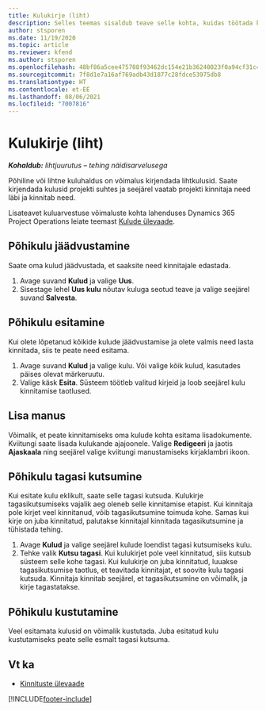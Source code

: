 ```yaml
---
title: Kulukirje (liht)
description: Selles teemas sisaldub teave selle kohta, kuidas töötada kulukirjega lihtjuurutuses.
author: stsporen
ms.date: 11/19/2020
ms.topic: article
ms.reviewer: kfend
ms.author: stsporen
ms.openlocfilehash: 48bf86a5cee475708f93462dc154e21b36240023f0a94cf31c49e9a096951736
ms.sourcegitcommit: 7f8d1e7a16af769adb43d1877c28fdce53975db8
ms.translationtype: HT
ms.contentlocale: et-EE
ms.lasthandoff: 08/06/2021
ms.locfileid: "7007816"
---
```

# <a name="expense-entry-lite"></a>Kulukirje (liht)

_**Kohaldub:** lihtjuurutus – tehing näidisarvelusega_

Põhiline või lihtne kuluhaldus on võimalus kirjendada lihtkulusid. Saate kirjendada kulusid projekti suhtes ja seejärel vaatab projekti kinnitaja need läbi ja kinnitab need.

Lisateavet kuluarvestuse võimaluste kohta lahenduses Dynamics 365 Project Operations leiate teemast [Kulude ülevaade](expense-overview.md).

## <a name="capture-a-basic-expense"></a>Põhikulu jäädvustamine

Saate oma kulud jäädvustada, et saaksite need kinnitajale edastada.

1. Avage suvand **Kulud** ja valige **Uus**.
2. Sisestage lehel **Uus kulu** nõutav kuluga seotud teave ja valige seejärel suvand **Salvesta**.

## <a name="submit-a-basic-expense"></a>Põhikulu esitamine

Kui olete lõpetanud kõikide kulude jäädvustamise ja olete valmis need lasta kinnitada, siis te peate need esitama.

1. Avage suvand **Kulud** ja valige kulu. Või valige kõik kulud, kasutades päises olevat märkeruutu.
2. Valige käsk **Esita**. Süsteem töötleb valitud kirjeid ja loob seejärel kulu kinnitamise taotlused.

## <a name="add-an-attachment"></a>Lisa manus

Võimalik, et peate kinnitamiseks oma kulude kohta esitama lisadokumente. Kviitungi saate lisada kulukande ajajoonele. Valige **Redigeeri** ja jaotis **Ajaskaala** ning seejärel valige kviitungi manustamiseks kirjaklambri ikoon.

## <a name="recall-a-basic-expense"></a>Põhikulu tagasi kutsumine

Kui esitate kulu eklikult, saate selle tagasi kutsuda. Kulukirje tagasikutsumiseks vajalik aeg oleneb selle kinnitamise etapist.  Kui kinnitaja pole kirjet veel kinnitanud, võib tagasikutsumine toimuda kohe. Samas kui kirje on juba kinnitatud, palutakse kinnitajal kinnitada tagasikutsumine ja tühistada tehing.

1. Avage **Kulud** ja valige seejärel kulude loendist tagasi kutsumiseks kulu.
2. Tehke valik **Kutsu tagasi**. Kui kulukirjet pole veel kinnitatud, siis kutsub süsteem selle kohe tagasi. Kui kulukirje on juba kinnitatud, luuakse tagasikutsumise taotlus, et teavitada kinnitajat, et soovite kulu tagasi kutsuda. Kinnitaja kinnitab seejärel, et tagasikutsumine on võimalik, ja kirje tagastatakse.

## <a name="delete-a-basic-expense"></a>Põhikulu kustutamine

Veel esitamata kulusid on võimalik kustutada. Juba esitatud kulu kustutamiseks peate selle esmalt tagasi kutsuma.

## <a name="see-also"></a>Vt ka

- [Kinnituste ülevaade](../approvals/approvals-overview.md)


[!INCLUDE[footer-include](../includes/footer-banner.md)]